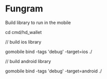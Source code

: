 # Fungram

Build library to run in the mobile

cd cmd/hd_wallet

// build ios library

gomobile bind -tags 'debug' -target=ios ./

// build android library

gomobile bind -tags 'debug' -target=android ./
